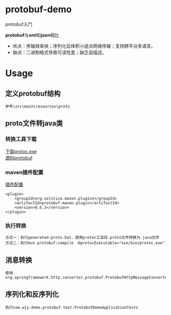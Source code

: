 # protobuf-demo
protobuf入门

**protobuf**与**xml**和**json**相比   
+ 优点：传输效率快；序列化后体积小适合网络传输；支持跨平台多语言。
+ 缺点：二进制格式导致可读性差；缺乏自描述。

# Usage

## 定义protobuf结构
```
参考\src\main\resources\proto
```
## proto文件转java类
### 转换工具下载
[下载protoc.exe](https://github.com/protocolbuffers/protobuf/releases)   
[源码protobuf](https://github.com/protocolbuffers/protobuf/tree/master/java)

### maven插件配置
[插件配置](https://www.xolstice.org/protobuf-maven-plugin/compile-mojo.html)
```
<plugin>
	<groupId>org.xolstice.maven.plugins</groupId>
	<artifactId>protobuf-maven-plugin</artifactId>
	<version>0.6.1</version>
</plugin>
```
### 执行转换
```
方式一：执行generated-proto.bat，使用protoc工具将.proto文件转换为.java文件
方式二：执行mvn protobuf:compile -DprotocExecutable="xxx/bin/protoc.exe"
```

## 消息转换
```
使用org.springframework.http.converter.protobuf.ProtobufHttpMessageConverter
```

## 序列化和反序列化
```
执行com.wjy.demo.protobuf.test.ProtobufDemoApplicationTests
```
